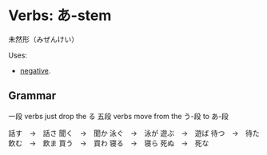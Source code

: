 # Verbs: あ-stem

未然形（みぜんけい） 

Uses:
- [negative](ない).

## Grammar

一段 verbs just drop the る
五段 verbs move from the う-段 to あ-段

話す　→　話さ
聞く　→　聞か
泳ぐ　→　泳が
遊ぶ　→　遊ば
待つ　→　待た
飲む　→　飲ま
買う　→　買わ
寝る　→　寝ら
死ぬ　→　死な